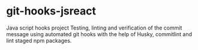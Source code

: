 # git-hooks-jsreact
Java script hooks project
Testing, linting and verification of the commit message using automated git hooks with the help of Husky, commitlint and lint staged npm packages.
